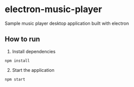 # electron-music-player
Sample music player desktop application built with electron

## How to run

1. Install dependencies

```
npm install
```

2. Start the application

```
npm start
```
